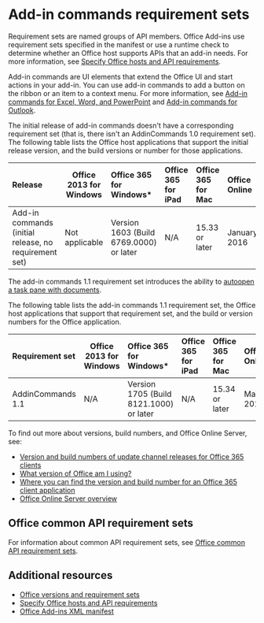 
# Add-in commands requirement sets

Requirement sets are named groups of API members. Office Add-ins use requirement sets specified in the manifest or use a runtime check to determine whether an Office host supports APIs that an add-in needs. For more information, see [Specify Office hosts and API requirements](../../docs/overview/specify-office-hosts-and-api-requirements.md).

Add-in commands are UI elements that extend the Office UI and start actions in your add-in. You can use add-in commands to add a button on the ribbon or an item to a context menu. For more information, see [Add-in commands for Excel, Word, and PowerPoint](../../docs/design/add-in-commands.md) and [Add-in commands for Outlook](https://docs.microsoft.com/outlook/add-ins/add-in-commands-for-outlook).

The initial release of add-in commands doesn't have a corresponding requirement set (that is, there isn't an AddinCommands 1.0 requirement set). The following table lists the Office host applications that support the initial release version, and the build versions or number for those applications.  

| Release   |  Office 2013 for Windows | Office 365 for Windows\*   |  Office 365 for iPad  |  Office 365 for Mac  | Office Online  |  
|:-----|-----|:-----|:-----|:-----|:-----|
| Add-in commands (initial release, no requirement set) | Not applicable | Version 1603 (Build 6769.0000) or later | N/A | 15.33 or later| January 2016 | |

The add-in commands 1.1 requirement set introduces the ability to [autoopen a task pane with documents](../../docs/add-ins/design/automatically-open-a-task-pane-with-a-document).  

The following table lists the add-in commands 1.1 requirement set, the Office host applications that support that requirement set, and the build or version numbers for the Office application. 

|  Requirement set  |  Office 2013 for Windows | Office 365 for Windows\*   |  Office 365 for iPad  |  Office 365 for Mac  | Office Online  |  
|:-----|-----|:-----|:-----|:-----|:-----|
| AddinCommands 1.1  | N/A | Version 1705 (Build 8121.1000) or later | N/A | 15.34 or later| May 2017 | |


To find out more about versions, build numbers, and Office Online Server, see:

- [Version and build numbers of update channel releases for Office 365 clients](https://technet.microsoft.com/en-us/library/mt592918.aspx)
- [What version of Office am I using?](https://support.office.com/en-us/article/What-version-of-Office-am-I-using-932788b8-a3ce-44bf-bb09-e334518b8b19?ui=en-US&rs=en-US&ad=US&fromAR=1)
- [Where you can find the version and build number for an Office 365 client application](https://technet.microsoft.com/en-us/library/mt592918.aspx#Anchor_1)
- [Office Online Server overview](https://technet.microsoft.com/en-us/library/jj219437(v=office.16).aspx)

## Office common API requirement sets

For information about common API requirement sets, see [Office common API requirement sets](office-add-in-requirement-sets.md).

## Additional resources

- [Office versions and requirement sets](https://docs.microsoft.com/en-us/office/dev/add-ins/develop/office-versions-and-requirement-sets)
- [Specify Office hosts and API requirements](../../docs/overview/specify-office-hosts-and-api-requirements.md)
- [Office Add-ins XML manifest](../../docs/overview/add-in-manifests.md)
